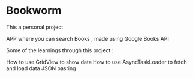 # Bookworm
This a personal project 

APP where you can search Books , made using Google Books API 

Some of the learnings through this project :
  
  How to use GridView to show data
  How to use AsyncTaskLoader to fetch and load data
  JSON pasring
